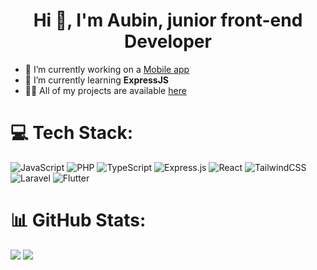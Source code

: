 <h1 align="center">Hi 👋, I'm Aubin, junior front-end Developer</h1>
<ul>
  <li>🔭 I’m currently working on a <a href="https://github.com/AubinManceau/esq_mobile_app">Mobile app</a></li>

  <li>🌱 I’m currently learning <b>ExpressJS</b></li>

  <li>👨‍💻 All of my projects are available <a href="https://aubin-manceau.mds-angers.yt/portfolio/">here</a></li>
</ul>



# 💻 Tech Stack:
![JavaScript](https://img.shields.io/badge/javascript-%23323330.svg?style=for-the-badge&logo=javascript&logoColor=%23F7DF1E) ![PHP](https://img.shields.io/badge/php-%23777BB4.svg?style=for-the-badge&logo=php&logoColor=white) ![TypeScript](https://img.shields.io/badge/typescript-%23007ACC.svg?style=for-the-badge&logo=typescript&logoColor=white) ![Express.js](https://img.shields.io/badge/express.js-%23404d59.svg?style=for-the-badge&logo=express&logoColor=%2361DAFB) ![React](https://img.shields.io/badge/react-%2320232a.svg?style=for-the-badge&logo=react&logoColor=%2361DAFB) ![TailwindCSS](https://img.shields.io/badge/tailwindcss-%2338B2AC.svg?style=for-the-badge&logo=tailwind-css&logoColor=white) ![Laravel](https://img.shields.io/badge/laravel-%23FF2D20.svg?style=for-the-badge&logo=laravel&logoColor=white) ![Flutter](https://img.shields.io/badge/Flutter-%2302569B.svg?style=for-the-badge&logo=Flutter&logoColor=white)



# 📊 GitHub Stats:
![](https://github-readme-stats.vercel.app/api?username=AubinManceau&theme=default&hide_border=false&include_all_commits=false&count_private=false)
![](https://github-readme-stats.vercel.app/api/top-langs/?username=AubinManceau&theme=default&hide_border=false&include_all_commits=false&count_private=false&layout=compact)
